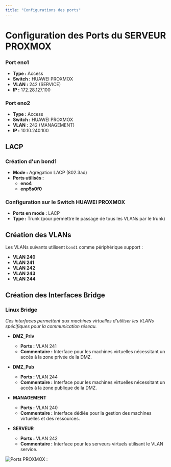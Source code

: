 ```yaml
---
title: "Configurations des ports"
---
```


# Configuration des Ports du SERVEUR PROXMOX

### Port eno1
- **Type :** Access
- **Switch :** HUAWEI PROXMOX
- **VLAN :** 242 (SERVICE)
- **IP :** 172.28.127.100

### Port eno2
- **Type :** Access
- **Switch :** HUAWEI PROXMOX
- **VLAN :** 242 (MANAGEMENT)
- **IP :** 10.10.240.100

## LACP

### Création d'un bond1
- **Mode :** Agrégation LACP (802.3ad)
- **Ports utilisés :**
  - **eno4**
  - **enp5s0f0**

### Configuration sur le Switch HUAWEI PROXMOX
- **Ports en mode :** LACP
- **Type :** Trunk (pour permettre le passage de tous les VLANs par le trunk)

## Création des VLANs

Les VLANs suivants utilisent `bond1` comme périphérique support :

- **VLAN 240**
- **VLAN 241**
- **VLAN 242**
- **VLAN 243**
- **VLAN 244**

## Création des Interfaces Bridge

### Linux Bridge
*Ces interfaces permettent aux machines virtuelles d'utiliser les VLANs spécifiques pour la communication réseau.*

- **DMZ_Priv**
  - **Ports :** VLAN 241
  - **Commentaire :** Interface pour les machines virtuelles nécessitant un accès à la zone privée de la DMZ.

- **DMZ_Pub**
  - **Ports :** VLAN 244
  - **Commentaire :** Interface pour les machines virtuelles nécessitant un accès à la zone publique de la DMZ.

- **MANAGEMENT**
  - **Ports :** VLAN 240
  - **Commentaire :** Interface dédiée pour la gestion des machines virtuelles et des ressources.

- **SERVEUR**
  - **Ports :** VLAN 242
  - **Commentaire :** Interface pour les serveurs virtuels utilisant le VLAN service.

![Ports PROXMOX :](Mkdocs/docs/images/conf_ports.png)
